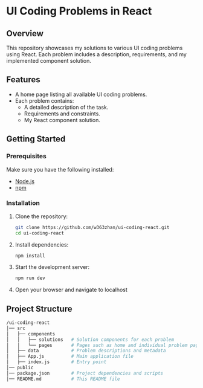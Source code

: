 # UI Coding Problems in React

## Overview

This repository showcases my solutions to various UI coding problems using React. Each problem includes a description, requirements, and my implemented component solution.

## Features

- A home page listing all available UI coding problems.
- Each problem contains:
  - A detailed description of the task.
  - Requirements and constraints.
  - My React component solution.

## Getting Started

### Prerequisites

Make sure you have the following installed:

- [Node.js](https://nodejs.org/)
- [npm](https://www.npmjs.com/)

### Installation

1. Clone the repository:
   ```sh
   git clone https://github.com/w363zhan/ui-coding-react.git
   cd ui-coding-react
2. Install dependencies:
   ```sh
   npm install
3. Start the development server:
   ```sh
   npm run dev
4. Open your browser and navigate to localhost

## Project Structure

```bash
/ui-coding-react
│── src
│   ├── components
│   │   ├── solutions   # Solution components for each problem
│   │   └── pages       # Pages such as home and individual problem pages
│   ├── data            # Problem descriptions and metadata
│   ├── App.js          # Main application file
│   ├── index.js        # Entry point
│── public
│── package.json        # Project dependencies and scripts
│── README.md           # This README file
```


   
